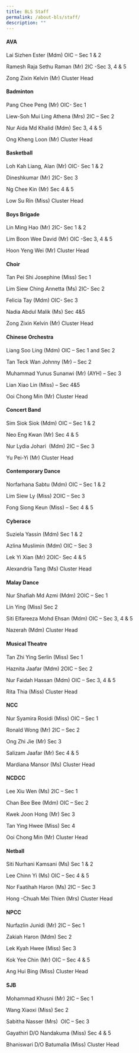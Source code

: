 ```yaml
---
title: BLS Staff
permalink: /about-bls/staff/
description: ""
---
```

#### **AVA**

Lai Sizhen Ester (Mdm) OIC – Sec 1 & 2

Ramesh Raja Sethu Raman (Mr) 2IC -Sec 3, 4 & 5

Zong Zixin Kelvin (Mr) Cluster Head

#### **Badminton**

Pang Chee Peng (Mr) OIC- Sec 1

Liew-Soh Mui Ling Athena (Mrs) 2IC – Sec 2

Nur Aida Md Khalid (Mdm) Sec 3, 4 & 5

Ong Kheng Loon (Mr) Cluster Head

#### **Basketball**

Loh Kah Liang, Alan (Mr) OIC- Sec 1 & 2

Dineshkumar (Mr) 2IC- Sec 3

Ng Chee Kin (Mr) Sec 4 & 5

Low Su Rin (Miss) Cluster Head 

#### **Boys Brigade**

Lin Ming Hao (Mr) 2IC- Sec 1 & 2

Lim Boon Wee David (Mr) OIC -Sec 3, 4 & 5

Hoon Yeng Wei (Mr) Cluster Head

#### **Choir**

Tan Pei Shi Josephine (Miss) Sec 1

Lim Siew Ching Annetta (Ms) 2IC- Sec 2

Felicia Tay (Mdm) OIC- Sec 3

Nadia Abdul Malik (Ms) Sec 4&5

Zong Zixin Kelvin (Mr) Cluster Head

#### **Chinese Orchestra**

Liang Soo Ling (Mdm) OIC – Sec 1 and Sec 2

Tan Teck Wan Johnny (Mr) – Sec 2

Muhammad Yunus Sunanwi (Mr) (AYH) – Sec 3

Lian Xiao Lin (Miss) – Sec 4&5

Ooi Chong Min (Mr) Cluster Head

#### **Concert Band**

Sim Siok Siok (Mdm) OIC – Sec 1 & 2

Neo Eng Kwan (Mr) Sec 4 & 5

Nur Lydia Johari  (Mdm) 2IC – Sec 3

Yu Pei-Yi (Mr) Cluster Head

#### Contemporary Dance

Norfarhana Sabtu (Mdm) OIC – Sec 1 & 2

Lim Siew Ly (Miss) 2OIC – Sec 3

Fong Siong Keun (Miss) – Sec 4 & 5

#### Cyberace 

Suziela Yassin (Mdm) Sec 1 & 2

Azlina Muslimin (Mdm) OIC – Sec 3

Lek Yi Xian (Mr) 2OIC- Sec 4 & 5

Alexandria Tang (Ms) Cluster Head

#### Malay Dance

Nur Shafiah Md Azmi (Mdm) 2OIC – Sec 1

Lin Ying (Miss) Sec 2

Siti Elfareeza Mohd Ehsan (Mdm) OIC – Sec 3, 4 & 5

Nazerah (Mdm) Cluster Head

#### Musical Theatre 

Tan Zhi Ying Serlin (Miss) Sec 1 

Haznita Jaafar (Mdm) 2OIC – Sec 2

Nur Faidah Hassan (Mdm) OIC – Sec 3, 4 & 5

Rita Thia (Miss) Cluster Head

#### NCC

Nur Syamira Rosidi (Miss) OIC – Sec 1

Ronald Wong (Mr) 2IC – Sec 2

Ong Zhi Jie (Mr) Sec 3

Salizam Jaafar (Mr) Sec 4 & 5

Mardiana Mansor (Ms) Cluster Head

#### NCDCC 

Lee Xiu Wen (Ms) 2IC – Sec 1

Chan Bee Bee (Mdm) OIC – Sec 2

Kwek Joon Hong (Mr) Sec 3

Tan Ying Hwee (Miss) Sec 4

Ooi Chong Min (Mr) Cluster Head

#### Netball

Siti Nurhani Kamsani (Ms) Sec 1 & 2

Lee Chinn Yi (Ms) OIC – Sec 4 & 5

Nor Faatihah Haron (Ms) 2IC – Sec 3

Hong -Chuah Mei Thien (Mrs) Cluster Head  

#### NPCC

Nurfazlin Junidi (Mr) 2IC – Sec 1

Zakiah Haron (Mdm) Sec 2

Lek Kyah Hwee (Miss) Sec 3

Kok Yee Chin (Mr) OIC – Sec 4 & 5

Ang Hui Bing (Miss) Cluster Head

#### SJB

Mohammad Khusni (Mr) 2IC – Sec 1

Wang Xiaoxi (Miss) Sec 2

Sabitha Nasser (Mrs)  OIC – Sec 3

Gayathiri D/O Nandakuma (Miss) Sec 4 & 5

Bhaniswari D/O Batumalia (Miss) Cluster Head